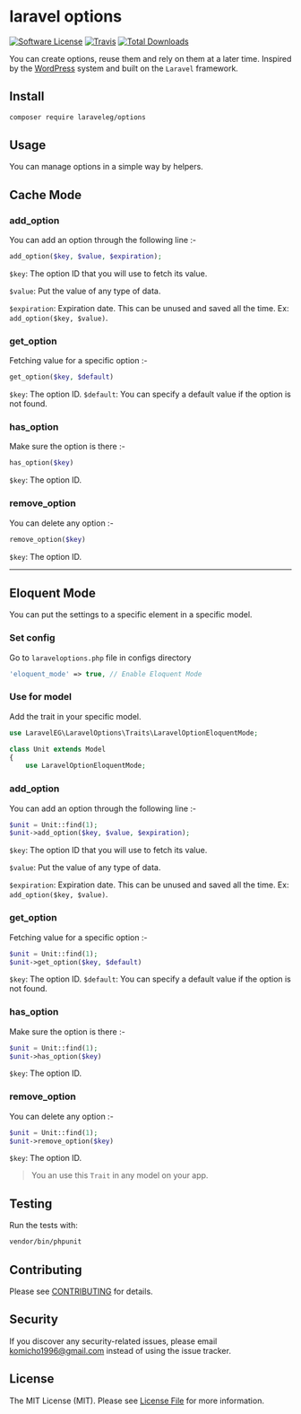 # laravel options

[![Software License](https://img.shields.io/badge/license-MIT-brightgreen.svg?style=flat-square)](LICENSE.md)
[![Travis](https://img.shields.io/travis/laraveleg/options.svg?style=flat-square)]()
[![Total Downloads](https://img.shields.io/packagist/dt/laraveleg/options.svg?style=flat-square)](https://packagist.org/packages/laraveleg/options)

You can create options, reuse them and rely on them at a later time. Inspired by the [WordPress](https://codex.wordpress.org/Options_API) system and built on the `Laravel` framework.

## Install

```bash
composer require laraveleg/options
```


## Usage

You can manage options in a simple way by helpers.

## Cache Mode

### add_option
You can add an option through the following line :-
```php
add_option($key, $value, $expiration);
```
`$key`: The option ID that you will use to fetch its value.

`$value`: Put the value of any type of data.

`$expiration`: Expiration date. This can be unused and saved all the time. Ex: `add_option($key, $value)`.

### get_option
Fetching value for a specific option :-
```php
get_option($key, $default)
```
`$key`: The option ID.
`$default`: You can specify a default value if the option is not found.

### has_option
Make sure the option is there :-
```php
has_option($key)
```
`$key`: The option ID.

### remove_option
You can delete any option :-
```php
remove_option($key)
```
`$key`: The option ID.

---

## Eloquent Mode
You can put the settings to a specific element in a specific model.

### Set config
Go to `laraveloptions.php` file in configs directory
```php
'eloquent_mode' => true, // Enable Eloquent Mode
```

### Use for model
Add the trait in your specific model.

```php
use LaravelEG\LaravelOptions\Traits\LaravelOptionEloquentMode;

class Unit extends Model
{
    use LaravelOptionEloquentMode;
```

### add_option
You can add an option through the following line :-
```php
$unit = Unit::find(1);
$unit->add_option($key, $value, $expiration);
```
`$key`: The option ID that you will use to fetch its value.

`$value`: Put the value of any type of data.

`$expiration`: Expiration date. This can be unused and saved all the time. Ex: `add_option($key, $value)`.

### get_option
Fetching value for a specific option :-
```php
$unit = Unit::find(1);
$unit->get_option($key, $default)
```
`$key`: The option ID.
`$default`: You can specify a default value if the option is not found.

### has_option
Make sure the option is there :-
```php
$unit = Unit::find(1);
$unit->has_option($key)
```
`$key`: The option ID.

### remove_option
You can delete any option :-
```php
$unit = Unit::find(1);
$unit->remove_option($key)
```
`$key`: The option ID.

> You an use this `Trait` in any model on your app.

## Testing

Run the tests with:

```bash
vendor/bin/phpunit
```


## Contributing

Please see [CONTRIBUTING](CONTRIBUTING.md) for details.


## Security

If you discover any security-related issues, please email komicho1996@gmail.com instead of using the issue tracker.


## License

The MIT License (MIT). Please see [License File](/LICENSE.md) for more information.